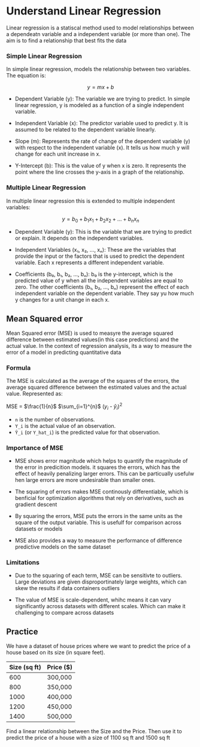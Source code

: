 # Understand Linear Regression

Linear regression is a statiscal method used to model relationships between a dependeatn variable and a independent variable (or more than one). The aim is to find a relationship that best fits the data

### Simple Linear Regression 

In simple linear regression, models the relationship between two variables. The equation is:

$$y = mx + b$$

- Dependent Variable (y): The variable we are trying to predict. In simple linear regression, y is modeled as a function of a single independent variable.

- Independent Variable (x): The predictor variable used to predict y. It is assumed to be related to the dependent variable linearly.

- Slope (m): Represents the rate of change of the dependent variable (y) with respect to the independent variable (x). It tells us how much y will change for each unit increase in x.

- Y-Intercept (b): This is the value of y when x is zero. It represents the point where the line crosses the y-axis in a graph of the relationship.


### Multiple Linear Regression

In multiple linear regression this is extended to multiple independent variables:

$$
y = b_0 + b_1x_1 + b_2x_2 + \ldots + b_nx_n
$$

- Dependent Variable (y): This is the variable that we are trying to predict or explain. It depends on the independent variables.

- Independent Variables (x₁, x₂, ..., xₙ): These are the variables that provide the input or the factors that is used to predict the dependent variable. Each x represents a different independent variable.

- Coefficients (b₀, b₁, b₂, ..., bₙ): b₀ is the y-intercept, which is the predicted value of y when all the independent variables are equal to zero. The other coefficients (b₁, b₂, ..., bₙ) represent the effect of each independent variable on the dependent variable. They say yu how much y changes for a unit change in each x.

## Mean Squared error 

Mean Squared error (MSE) is used to measyre the average squared difference between estimated values(in this case predictions) and the actual value. In the context of regression analysis, its a way to measure the error of a model in predicting quantitative data 

### Formula 

The MSE is calculated as the average of the squares of the errors, the average squared difference between the estimated values and the actual value. Represented as: 

MSE = $\frac{1}{n}$ $\sum_{i=1}^{n}$ ($y_i$ - $\hat{y}_i$)$^2$

- `n` is the number of observations.
- `Y_i` is the actual value of an observation.
- `Ŷ_i` (or `Y_hat_i`) is the predicted value for that observation.

### Importance of MSE 

- MSE shows error magnitude which helps to quantify the magnitude of the error in predicition models. it squares the errors, which has the effect of heavily penalizing larger errors. This can be particually usefulw hen large errors are more undesirable than smaller ones.

- The squaring of errors makes MSE continously differentiable, which is benficial for optimization algorithms that rely on derivatives, such as gradient descent

- By squaring the errors, MSE puts the errors in the same units as the square of the output variable. This is usefulf for comparison across datasets or models

- MSE also provides a way to measure the performance of difference predictive models on the same dataset

### Limitations 

- Due to the squaring of each term, MSE can be sensitivte to outliers. Large deviations are given disproportinately large weights, which can skew the results if data containers outliers

- The value of MSE is scale-dependent, whihc means it can vary significantly across datasets with different scales. Which can make it challenging to compare across datasets 



## Practice 

We have a dataset of house prices where we want to predict the price of a house based on its size (in square feet).

| Size (sq ft) | Price ($) |
|--------------|-----------|
| 600          | 300,000   |  
| 800          | 350,000   |
| 1000         | 400,000   |
| 1200         | 450,000   |
| 1400         | 500,000   |


Find a linear relationship between the Size and the Price. Then use it to predict the price of a house with a size of 1100 sq ft and 1500 sq ft


